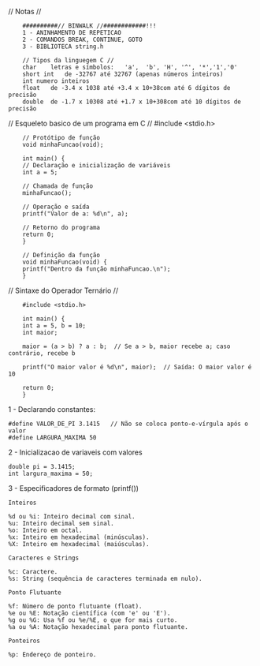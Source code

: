 // Notas //

        ##########// BINWALK //############!!!
        1 - ANINHAMENTO DE REPETICAO
        2 - COMANDOS BREAK, CONTINUE, GOTO
        3 - BIBLIOTECA string.h

        // Tipos da linguegem C // 
        char 	letras e símbolos:   'a',  'b', 'H', '^', '*','1','0'
        short int 	de -32767 até 32767 (apenas números inteiros)
        int numero inteiros
        float 	de -3.4 x 1038 até +3.4 x 10+38com até 6 dígitos de precisão
        double 	de -1.7 x 10308 até +1.7 x 10+308com até 10 dígitos de precisão


// Esqueleto basico de um programa em C // 
        #include <stdio.h>

        // Protótipo de função
        void minhaFuncao(void);

        int main() {
        // Declaração e inicialização de variáveis
        int a = 5;

        // Chamada de função
        minhaFuncao();

        // Operação e saída
        printf("Valor de a: %d\n", a);

        // Retorno do programa
        return 0;
        }

        // Definição da função
        void minhaFuncao(void) {
        printf("Dentro da função minhaFuncao.\n");
        }


// Sintaxe do Operador Ternário //

        #include <stdio.h>

        int main() {
        int a = 5, b = 10;
        int maior;

        maior = (a > b) ? a : b;  // Se a > b, maior recebe a; caso contrário, recebe b

        printf("O maior valor é %d\n", maior);  // Saída: O maior valor é 10

        return 0;
        }


1 - Declarando constantes:
    
    #define VALOR_DE_PI 3.1415   // Não se coloca ponto-e-vírgula após o valor
    #define LARGURA_MAXIMA 50 

2 - Inicializacao de variaveis com valores
    
    double pi = 3.1415;
    int largura_maxima = 50;

3 - Especificadores de formato (printf())

    Inteiros

    %d ou %i: Inteiro decimal com sinal.
    %u: Inteiro decimal sem sinal.
    %o: Inteiro em octal.
    %x: Inteiro em hexadecimal (minúsculas).
    %X: Inteiro em hexadecimal (maiúsculas).

    Caracteres e Strings

    %c: Caractere.
    %s: String (sequência de caracteres terminada em nulo).

    Ponto Flutuante

    %f: Número de ponto flutuante (float).
    %e ou %E: Notação científica (com 'e' ou 'E').
    %g ou %G: Usa %f ou %e/%E, o que for mais curto.
    %a ou %A: Notação hexadecimal para ponto flutuante.

    Ponteiros

    %p: Endereço de ponteiro.
    